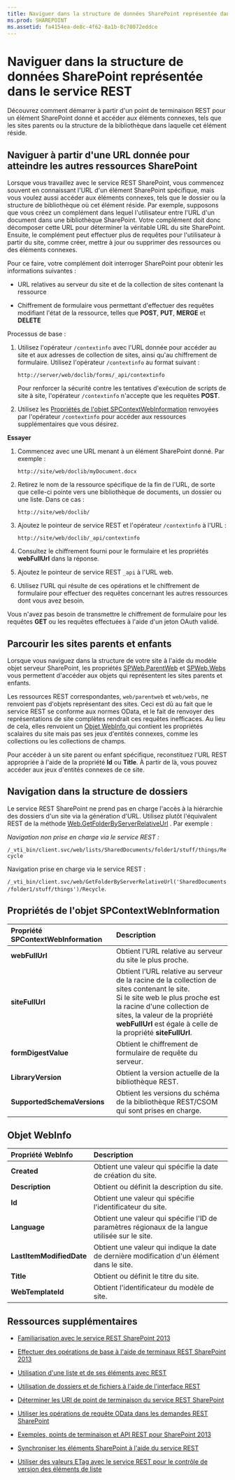 ```yaml
---
title: Naviguer dans la structure de données SharePoint représentée dans le service REST
ms.prod: SHAREPOINT
ms.assetid: fa4154ea-de8c-4f62-8a1b-8c70072eddce
---
```



# Naviguer dans la structure de données SharePoint représentée dans le service REST
Découvrez comment démarrer à partir d'un point de terminaison REST pour un élément SharePoint donné et accéder aux éléments connexes, tels que les sites parents ou la structure de la bibliothèque dans laquelle cet élément réside. 
## Naviguer à partir d'une URL donnée pour atteindre les autres ressources SharePoint

Lorsque vous travaillez avec le service REST SharePoint, vous commencez souvent en connaissant l'URL d'un élément SharePoint spécifique, mais vous voulez aussi accéder aux éléments connexes, tels que le dossier ou la structure de bibliothèque où cet élément réside. Par exemple, supposons que vous créez un complément dans lequel l'utilisateur entre l'URL d'un document dans une bibliothèque SharePoint. Votre complément doit donc décomposer cette URL pour déterminer la véritable URL du site SharePoint. Ensuite, le complément peut effectuer plus de requêtes pour l'utilisateur à partir du site, comme créer, mettre à jour ou supprimer des ressources ou des éléments connexes. 
  
    
    
Pour ce faire, votre complément doit interroger SharePoint pour obtenir les informations suivantes :
  
    
    

- URL relatives au serveur du site et de la collection de sites contenant la ressource
    
  
- Chiffrement de formulaire vous permettant d'effectuer des requêtes modifiant l'état de la ressource, telles que **POST**, **PUT**, **MERGE** et **DELETE**
    
  
Processus de base :
  
    
    

1. Utilisez l'opérateur  `/contextinfo` avec l'URL donnée pour accéder au site et aux adresses de collection de sites, ainsi qu'au chiffrement de formulaire. Utilisez l'opérateur `/contextinfo` au format suivant :
    
     `http://server/web/doclib/forms/_api/contextinfo`
    
    Pour renforcer la sécurité contre les tentatives d'exécution de scripts de site à site, l'opérateur  `/contextinfo` n'accepte que les requêtes **POST**.
    
  
2. Utilisez les  [Propriétés de l'objet SPContextWebInformation](#bk_props) renvoyées par l'opérateur `/contextinfo` pour accéder aux ressources supplémentaires que vous désirez.
    
  
 **Essayer**
  
    
    

1. Commencez avec une URL menant à un élément SharePoint donné. Par exemple :
    
     `http://site/web/doclib/myDocument.docx`
    
  
2. Retirez le nom de la ressource spécifique de la fin de l'URL, de sorte que celle-ci pointe vers une bibliothèque de documents, un dossier ou une liste. Dans ce cas :
    
     `http://site/web/doclib/`
    
  
3. Ajoutez le pointeur de service REST et l'opérateur  `/contextinfo` à l'URL :
    
     `http://site/web/doclib/_api/contextinfo`
    
  
4. Consultez le chiffrement fourni pour le formulaire et les propriétés **webFullUrl** dans la réponse.
    
  
5. Ajoutez le pointeur de service REST  `_api` à l'URL web.
    
  
6. Utilisez l'URL qui résulte de ces opérations et le chiffrement de formulaire pour effectuer des requêtes concernant les autres ressources dont vous avez besoin.
    
  
Vous n'avez pas besoin de transmettre le chiffrement de formulaire pour les requêtes **GET** ou les requêtes effectuées à l'aide d'un jeton OAuth validé.
  
    
    

## Parcourir les sites parents et enfants
<a name="bk_sites"> </a>

Lorsque vous naviguez dans la structure de votre site à l'aide du modèle objet serveur SharePoint, les propriétés  [SPWeb.ParentWeb](https://msdn.microsoft.com/library/Microsoft.SharePoint.SPWeb.ParentWeb.aspx) et [SPWeb.Webs](https://msdn.microsoft.com/library/Microsoft.SharePoint.SPWeb.Webs.aspx) vous permettent d'accéder aux objets qui représentent les sites parents et enfants.
  
    
    
Les ressources REST correspondantes,  `web/parentweb` et `web/webs`, ne renvoient pas d'objets représentant des sites. Ceci est dû au fait que le service REST se conforme aux normes OData, et le fait de renvoyer des représentations de site complètes rendrait ces requêtes inefficaces. Au lieu de cela, elles renvoient un  [Objet WebInfo ](#bk_webinfo) qui contient les propriétés scalaires du site mais pas ses jeux d'entités connexes, comme les collections ou les collections de champs.
  
    
    
Pour accéder à un site parent ou enfant spécifique, reconstituez l'URL REST appropriée à l'aide de la propriété **Id** ou **Title**. À partir de là, vous pouvez accéder aux jeux d'entités connexes de ce site.
  
    
    

## Navigation dans la structure de dossiers
<a name="bk_folders"> </a>

Le service REST SharePoint ne prend pas en charge l'accès à la hiérarchie des dossiers d'un site via la génération d'URL. Utilisez plutôt l'équivalent REST de la méthode  [Web.GetFolderByServerRelativeUrl](https://msdn.microsoft.com/library/Microsoft.SharePoint.Client.Web.GetFolderByServerRelativeUrl.aspx) . Par exemple :
  
    
    
 *Navigation non prise en charge via le service REST :* 
  
    
    
 `/_vti_bin/client.svc/web/lists/SharedDocuments/folder1/stuff/things/Recycle`
  
    
    
Navigation prise en charge via le service REST : 
  
    
    
 `/_vti_bin/client.svc/web/GetFolderByServerRelativeUrl('SharedDocuments/folder1/stuff/things')/Recycle`.
  
    
    

## Propriétés de l'objet SPContextWebInformation
<a name="bk_props"> </a>



|**Propriété SPContextWebInformation**|**Description**|
|:-----|:-----|
|**webFullUrl** <br/> |Obtient l'URL relative au serveur du site le plus proche.  <br/> |
|**siteFullUrl** <br/> |Obtient l'URL relative au serveur de la racine de la collection de sites contenant le site.  <br/> Si le site web le plus proche est la racine d'une collection de sites, la valeur de la propriété **webFullUrl** est égale à celle de la propriété **siteFullUrl**.  <br/> |
|**formDigestValue** <br/> |Obtient le chiffrement de formulaire de requête du serveur.  <br/> |
|**LibraryVersion** <br/> |Obtient la version actuelle de la bibliothèque REST.  <br/> |
|**SupportedSchemaVersions** <br/> |Obtient les versions du schéma de la bibliothèque REST/CSOM qui sont prises en charge.  <br/> |
   

## Objet WebInfo
<a name="bk_webinfo"> </a>



|**Propriété WebInfo**|**Description**|
|:-----|:-----|
|**Created** <br/> |Obtient une valeur qui spécifie la date de création du site.  <br/> |
|**Description** <br/> |Obtient ou définit la description du site.  <br/> |
|**Id** <br/> |Obtient une valeur qui spécifie l'identificateur du site.  <br/> |
|**Language** <br/> |Obtient une valeur qui spécifie l'ID de paramètres régionaux de la langue utilisée sur le site.  <br/> |
|**LastItemModifiedDate** <br/> |Obtient une valeur qui indique la date de dernière modification d'un élément dans le site.  <br/> |
|**Title** <br/> |Obtient ou définit le titre du site.  <br/> |
|**WebTemplateId** <br/> |Obtient l'identificateur du modèle de site.  <br/> |
   

## Ressources supplémentaires
<a name="bk_addresources"> </a>


-  [Familiarisation avec le service REST SharePoint 2013](get-to-know-the-sharepoint-2013-rest-service.md)
    
  
-  [Effectuer des opérations de base à l'aide de terminaux REST SharePoint 2013](complete-basic-operations-using-sharepoint-2013-rest-endpoints.md)
    
  
-  [Utilisation d'une liste et de ses éléments avec REST](working-with-lists-and-list-items-with-rest.md)
    
  
-  [Utilisation de dossiers et de fichiers à l'aide de l'interface REST](working-with-folders-and-files-with-rest.md)
    
  
-  [Déterminer les URI de point de terminaison du service REST SharePoint](determine-sharepoint-rest-service-endpoint-uris.md)
    
  
-  [Utiliser les opérations de requête OData dans les demandes REST SharePoint](use-odata-query-operations-in-sharepoint-rest-requests.md)
    
  
-  [Exemples, points de terminaison et API REST pour SharePoint 2013](02128c70-9d27-4388-9374-a11bce68fdb8.md)
    
  
-  [Synchroniser les éléments SharePoint à l'aide du service REST](synchronize-sharepoint-items-using-the-rest-service.md)
    
  
-  [Utiliser des valeurs ETag avec le service REST pour le contrôle de version des éléments de liste](5f7e0579-46b7-44ab-b3b4-cdbc622dcd98.md)
    
  

  
    
    

